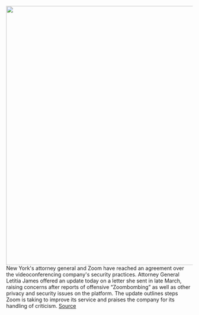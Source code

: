 <img src='https://cdn.vox-cdn.com/thumbor/ozb7_P40YHc8W58bdNZ9Z95hwnM=/0x0:2040x1360/1200x800/filters:focal(857x517:1183x843)/cdn.vox-cdn.com/uploads/chorus_image/image/66767061/bfarsace_200407_3962_0004.0.jpg' width='700px' /><br/>
New York's attorney general and Zoom have reached an agreement over the videoconferencing company's security practices. Attorney General Letitia James offered an update today on a letter she sent in late March, raising concerns after reports of offensive “Zoombombing” as well as other privacy and security issues on the platform. The update outlines steps Zoom is taking to improve its service and praises the company for its handling of criticism.
<a href='https://www.theverge.com/2020/5/7/21251075/zoom-new-york-attorney-general-letitia-james-letter-agreement-security-privacy-updates'> Source <a/>